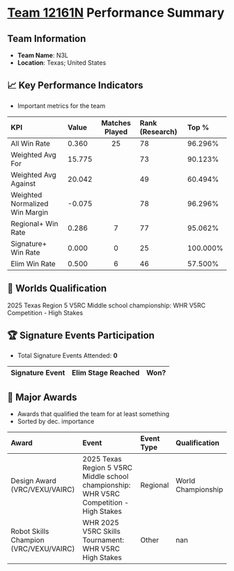 # [Team 12161N](https://https://www.robotevents.com/teams/V5RC/12161N) Performance Summary

##  Team Information
- **Team Name**: N3L
- **Location**: Texas; United States

## 📈 Key Performance Indicators
- Important metrics for the team

| KPI | Value | Matches Played | Rank (Research) | Top % |
|:---|:-----|:--------------:|:----|:-----|
| All Win Rate | 0.360 | 25 | 78 | 96.296% |
| Weighted Avg For | 15.775 |  | 73 | 90.123% |
| Weighted Avg Against | 20.042 |  | 49 | 60.494% |
| Weighted Normalized Win Margin | -0.075 |  | 78 | 96.296% |
| Regional+ Win Rate | 0.286 | 7 | 77 | 95.062% |
| Signature+ Win Rate | 0.000 | 0 | 25 | 100.000% |
| Elim Win Rate | 0.500 | 6 | 46 | 57.500% |


## 🎯 Worlds Qualification
2025 Texas Region 5 V5RC  Middle school championship: WHR V5RC Competition - High Stakes

## 🏆 Signature Events Participation
- Total Signature Events Attended: **0**

| Signature Event | Elim Stage Reached | Won? |
|:----------------|:-------------------|:----|


## 🥇 Major Awards
- Awards that qualified the team for at least something
- Sorted by dec. importance

| Award | Event | Event Type | Qualification |
|:------|:------|:-----------|:--------------|
| Design Award (VRC/VEXU/VAIRC) | 2025 Texas Region 5 V5RC  Middle school championship: WHR V5RC Competition - High Stakes | Regional | World Championship |
| Robot Skills Champion (VRC/VEXU/VAIRC) | WHR 2025 V5RC Skills Tournament: WHR V5RC High Stakes | Other | nan |


